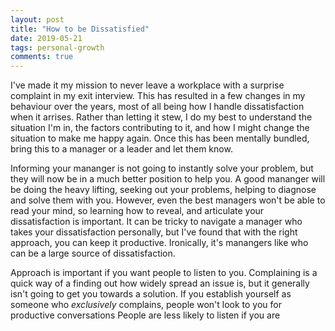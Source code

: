 ```yaml
---
layout: post
title: "How to be Dissatisfied"
date: 2019-05-21
tags: personal-growth
comments: true
---
```


I've made it my mission to never leave a workplace with a surprise complaint in my exit interview.
This has resulted in a few changes in my behaviour over the years, most of all being how I handle dissatisfaction when it arrises.
Rather than letting it stew, I do my best to understand the situation I'm in, the factors contributing to it, and how I might change the situation to make me happy again.
Once this has been mentally bundled, bring this to a manager or a leader and let them know.

Informing your mananger is not going to instantly solve your problem, but they will now be in a much better position to help you.
A good mananger will be doing the heavy lifting, seeking out your problems, helping to diagnose and solve them with you.
However, even the best managers won't be able to read your mind, so learning how to reveal, and articulate your dissatisfaction is important.
It can be tricky to navigate a manager who takes your dissatisfaction personally, but I've found that with the right approach, you can keep it productive.
Ironically, it's manangers like who can be a large source of dissatisfaction.

Approach is important if you want people to listen to you.
Complaining is a quick way of a finding out how widely spread an issue is, but it generally isn't going to get you towards a solution.
If you establish yourself as someone who _exclusively_ complains, people won't look to you for productive conversations
People are less likely to listen if you are 
